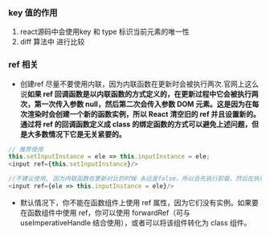 ### key 值的作用

1. react源码中会使用key 和 type 标识当前元素的唯一性
2. diff 算法中 进行比较

### ref 相关
*  创建ref 尽量不要使用内联，因为内联函数在更新时会被执行两次.官网上这么说**如果 ref 回调函数是以内联函数的方式定义的，在更新过程中它会被执行两次，第一次传入参数 null，然后第二次会传入参数 DOM 元素。这是因为在每次渲染时会创建一个新的函数实例，所以 React 清空旧的 ref 并且设置新的。通过将 ref 的回调函数定义成 class 的绑定函数的方式可以避免上述问题，但是大多数情况下它是无关紧要的。**

```javascript
// 推荐使用
this.setInputInstance = ele => this.inputInstance = ele;
<input ref={this.setInputInstance}/>

//不建议使用, 因为内联函数在更新对比的时候 永远是false，所以会先执行卸载，然后在执行挂载
<input ref={ele => this.inputInstance = ele}/>
```


* 默认情况下，你不能在函数组件上使用 ref 属性，因为它们没有实例。如果要在函数组件中使用 ref，你可以使用 forwardRef（可与 useImperativeHandle 结合使用），或者可以将该组件转化为 class 组件。